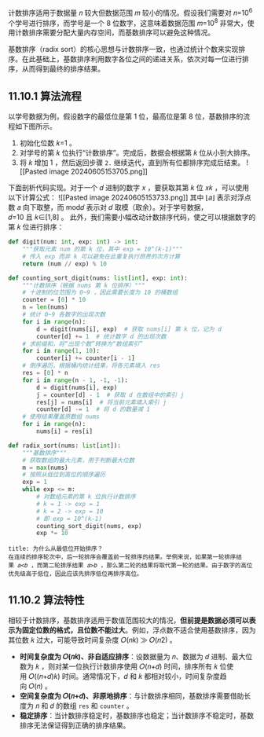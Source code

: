计数排序适用于数据量 𝑛 较大但数据范围 𝑚 较小的情况。假设我们需要对 𝑛=10<sup>6</sup>个学号进行排序，而学号是一个 8 位数字，这意味着数据范围 𝑚=10<sup>8</sup> 非常大，使用计数排序需要分配大量内存空间，而基数排序可以避免这种情况。

基数排序（radix sort）的核心思想与计数排序一致，也通过统计个数来实现排序。在此基础上，基数排序利用数字各位之间的递进关系，依次对每一位进行排序，从而得到最终的排序结果。

## 11.10.1 算法流程
以学号数据为例，假设数字的最低位是第 1 位，最高位是第 8 位，基数排序的流程如下图所示。
1. 初始化位数 𝑘=1 。
2. 对学号的第 𝑘 位执行“计数排序”。完成后，数据会根据第 𝑘 位从小到大排序。
3. 将 𝑘 增加 1 ，然后返回步骤 `2.` 继续迭代，直到所有位都排序完成后结束。
![[Pasted image 20240605153705.png]]

下面剖析代码实现。对于一个 𝑑 进制的数字 𝑥 ，要获取其第 𝑘 位 𝑥𝑘 ，可以使用以下计算公式：
![[Pasted image 20240605153733.png]]
其中 ⌊𝑎⌋ 表示对浮点数 𝑎 向下取整，而 mod𝑑 表示对 𝑑 取模（取余）。对于学号数据，𝑑=10 且 𝑘∈\[1,8\] 。
此外，我们需要小幅改动计数排序代码，使之可以根据数字的第 𝑘 位进行排序：
```python
def digit(num: int, exp: int) -> int:
    """获取元素 num 的第 k 位，其中 exp = 10^(k-1)"""
    # 传入 exp 而非 k 可以避免在此重复执行昂贵的次方计算
    return (num // exp) % 10

def counting_sort_digit(nums: list[int], exp: int):
    """计数排序（根据 nums 第 k 位排序）"""
    # 十进制的位范围为 0~9 ，因此需要长度为 10 的桶数组
    counter = [0] * 10
    n = len(nums)
    # 统计 0~9 各数字的出现次数
    for i in range(n):
        d = digit(nums[i], exp)  # 获取 nums[i] 第 k 位，记为 d
        counter[d] += 1  # 统计数字 d 的出现次数
    # 求前缀和，将“出现个数”转换为“数组索引”
    for i in range(1, 10):
        counter[i] += counter[i - 1]
    # 倒序遍历，根据桶内统计结果，将各元素填入 res
    res = [0] * n
    for i in range(n - 1, -1, -1):
        d = digit(nums[i], exp)
        j = counter[d] - 1  # 获取 d 在数组中的索引 j
        res[j] = nums[i]  # 将当前元素填入索引 j
        counter[d] -= 1  # 将 d 的数量减 1
    # 使用结果覆盖原数组 nums
    for i in range(n):
        nums[i] = res[i]

def radix_sort(nums: list[int]):
    """基数排序"""
    # 获取数组的最大元素，用于判断最大位数
    m = max(nums)
    # 按照从低位到高位的顺序遍历
    exp = 1
    while exp <= m:
        # 对数组元素的第 k 位执行计数排序
        # k = 1 -> exp = 1
        # k = 2 -> exp = 10
        # 即 exp = 10^(k-1)
        counting_sort_digit(nums, exp)
        exp *= 10
```

```ad-question
title: 为什么从最低位开始排序？
在连续的排序轮次中，后一轮排序会覆盖前一轮排序的结果。举例来说，如果第一轮排序结果 𝑎<𝑏 ，而第二轮排序结果 𝑎>𝑏 ，那么第二轮的结果将取代第一轮的结果。由于数字的高位优先级高于低位，因此应该先排序低位再排序高位。
```

## 11.10.2 算法特性
相较于计数排序，基数排序适用于数值范围较大的情况，**但前提是数据必须可以表示为固定位数的格式，且位数不能过大**。例如，浮点数不适合使用基数排序，因为其位数 𝑘 过大，可能导致时间复杂度 𝑂(𝑛𝑘) ≫ 𝑂(𝑛2) 。
- **时间复杂度为 𝑂(𝑛𝑘)、非自适应排序**：设数据量为 𝑛、数据为 𝑑 进制、最大位数为 𝑘 ，则对某一位执行计数排序使用 𝑂(𝑛+𝑑) 时间，排序所有 𝑘 位使用 𝑂((𝑛+𝑑)𝑘) 时间。通常情况下，𝑑 和 𝑘 都相对较小，时间复杂度趋向 𝑂(𝑛) 。
- **空间复杂度为 𝑂(𝑛+𝑑)、非原地排序**：与计数排序相同，基数排序需要借助长度为 𝑛 和 𝑑 的数组 `res` 和 `counter` 。
- **稳定排序**：当计数排序稳定时，基数排序也稳定；当计数排序不稳定时，基数排序无法保证得到正确的排序结果。
